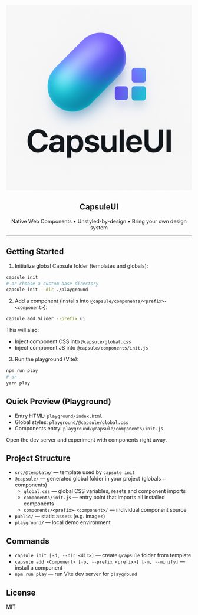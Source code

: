 <p align="center">
  <img src="./public/71d4e75e-f140-4533-b378-77c5b1587def.png" alt="CapsuleUI" width="560" />
</p>

<h2 align="center">CapsuleUI</h2>
<p align="center">
  Native Web Components • Unstyled-by-design • Bring your own design system
</p>

---

## Getting Started

1. Initialize global Capsule folder (templates and globals):

```bash
capsule init
# or choose a custom base directory
capsule init --dir ./playground
```

2. Add a component (installs into `@capsule/components/<prefix>-<component>`):

```bash
capsule add Slider --prefix ui
```

This will also:

- Inject component CSS into `@capsule/global.css`
- Inject component JS into `@capsule/components/init.js`

3. Run the playground (Vite):

```bash
npm run play
# or
yarn play
```

## Quick Preview (Playground)

- Entry HTML: `playground/index.html`
- Global styles: `playground/@capsule/global.css`
- Components entry: `playground/@capsule/components/init.js`

Open the dev server and experiment with components right away.

## Project Structure

- `src/@template/` — template used by `capsule init`
- `@capsule/` — generated global folder in your project (globals + components)
  - `global.css` — global CSS variables, resets and component imports
  - `components/init.js` — entry point that imports all installed components
  - `components/<prefix>-<component>/` — individual component source
- `public/` — static assets (e.g. images)
- `playground/` — local demo environment

## Commands

- `capsule init [-d, --dir <dir>]` — create `@capsule` folder from template
- `capsule add <Component> [-p, --prefix <prefix>] [-m, --minify]` — install a component
- `npm run play` — run Vite dev server for `playground`

## License

MIT
